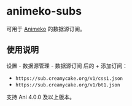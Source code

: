 # animeko-subs

可用于 [Animeko](https://github.com/open-ani/animeko) 的数据源订阅。

## 使用说明

设置 - 数据源管理 - 数据源订阅 后的 + 添加订阅：

- `https://sub.creamycake.org/v1/css1.json`
- `https://sub.creamycake.org/v1/bt1.json`

支持 Ani 4.0.0 及以上版本。
